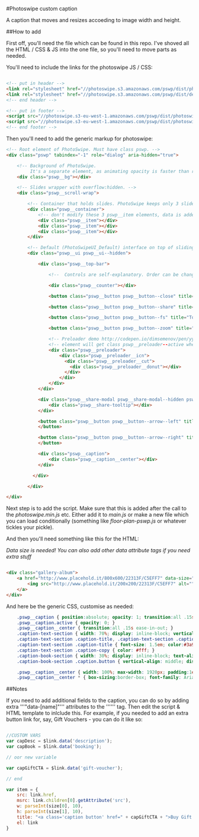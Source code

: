 

#Photoswipe custom caption

A caption that moves and resizes accoeding to image width and height.


##How to add

First off, you'll need the file which can be found in this repo. I've shoved all the HTML / CSS & JS into the one file, so you'll need to move parts as needed.

You'll need to include the links for the photoswipe JS / CSS:

```html

<!-- put in header -->
<link rel="stylesheet" href="//photoswipe.s3.amazonaws.com/pswp/dist/photoswipe.css">
<link rel="stylesheet" href="//photoswipe.s3.amazonaws.com/pswp/dist/default-skin/default-skin.css">
<!-- end header -->

<!-- put in footer -->
<script src="//photoswipe.s3-eu-west-1.amazonaws.com/pswp/dist/photoswipe.min.js"></script>
<script src="//photoswipe.s3-eu-west-1.amazonaws.com/pswp/dist/photoswipe-ui-default.min.js"></script>
<!-- end footer -->

```

Then you'll need to add the generic markup for photoswipe:

```html
<!-- Root element of PhotoSwipe. Must have class pswp. -->
<div class="pswp" tabindex="-1" role="dialog" aria-hidden="true">

    <!-- Background of PhotoSwipe. 
         It's a separate element, as animating opacity is faster than rgba(). -->
    <div class="pswp__bg"></div>

    <!-- Slides wrapper with overflow:hidden. -->
    <div class="pswp__scroll-wrap">

        <!-- Container that holds slides. PhotoSwipe keeps only 3 slides in DOM to save memory. -->
        <div class="pswp__container">
            <!-- don't modify these 3 pswp__item elements, data is added later on -->
            <div class="pswp__item"></div>
            <div class="pswp__item"></div>
            <div class="pswp__item"></div>
        </div>

        <!-- Default (PhotoSwipeUI_Default) interface on top of sliding area. Can be changed. -->
        <div class="pswp__ui pswp__ui--hidden">

            <div class="pswp__top-bar">

                <!--  Controls are self-explanatory. Order can be changed. -->

                <div class="pswp__counter"></div>

                <button class="pswp__button pswp__button--close" title="Close (Esc)"></button>

                <button class="pswp__button pswp__button--share" title="Share"></button>

                <button class="pswp__button pswp__button--fs" title="Toggle fullscreen"></button>

                <button class="pswp__button pswp__button--zoom" title="Zoom in/out"></button>

                <!-- Preloader demo http://codepen.io/dimsemenov/pen/yyBWoR -->
                <!-- element will get class pswp__preloader--active when preloader is running -->
                <div class="pswp__preloader">
                    <div class="pswp__preloader__icn">
                      <div class="pswp__preloader__cut">
                        <div class="pswp__preloader__donut"></div>
                      </div>
                    </div>
                </div>
            </div>

            <div class="pswp__share-modal pswp__share-modal--hidden pswp__single-tap">
                <div class="pswp__share-tooltip"></div> 
            </div>

            <button class="pswp__button pswp__button--arrow--left" title="Previous (arrow left)">
            </button>

            <button class="pswp__button pswp__button--arrow--right" title="Next (arrow right)">
            </button>

            <div class="pswp__caption">
                <div class="pswp__caption__center"></div>
            </div>

          </div>

        </div>

</div>
```

Next step is to add the script. Make sure that this is added after the call to the *photoswipe.min.js* etc. Either add it to *main.js* or make a new file which you can load conditionally (something like *floor-plan-pswp.js* or whatever tickles your pickle).

And then you'll need something like this for the HTML:

*Data size is needed! You can also add other data attribute tags if you need extra stuff*

```html

<div class="gallery-album">
    <a href="http://www.placehold.it/800x600/22313F/C5EFF7" data-size="800x600" data-title="Test image 1" data-description="Lorem ipsum dolor sit amet, consectetur adipisicing elit. Tenetur, expedita." data-booking="https://secure3.hilton.com">
        <img src="http://www.placehold.it/200x200/22313F/C5EFF7" alt="" />
    </a>
</div>

```


And here be the generic CSS, customise as needed:

```css
    .pswp__caption { position:absolute; opacity: 1; transition:all .15s ease-in-out; }
    .pswp__caption.active { opacity: 0; }
    .pswp__caption__center { transition:all .15s ease-in-out; }
    .caption-text-section { width: 70%; display: inline-block; vertical-align: middle; transition:all .2s ease-in-out; }
    .caption-text-section .caption-title, .caption-text-section .caption-copy { display: inline-block; width: 100%; }
    .caption-text-section .caption-title { font-size: 1.5em; color:#3a9fd2; }
    .caption-text-section .caption-copy { color: #fff; }
    .caption-book-section { width: 30%; display: inline-block; text-align: center; vertical-align: middle; transition:all .2s ease-in-out; }
    .caption-book-section .caption.button { vertical-align: middle; display:inline-block; text-decoration:none; text-transform: uppercase; font-size: 1.2em; padding: .7em .85em; background-color:#3a9fd2; color:#fff; }

    .pswp__caption__center { width: 100%; max-width: 1920px; padding:1em; }
    .pswp__caption__center * { box-sizing:border-box; font-family: Arial, sans-serif; }
```


##Notes

If you need to add additional fields to the caption, you can do so by adding extra '''"data-[name]"''' attributes to the '''<a>''' tag. Then edit the script & HTML template to inlclude this. For example, if you needed to add an extra button link for, say, Gift Vouchers - you can do it like so:

```javascript

//CUSTOM VARS
var capDesc = $link.data('description');
var capBook = $link.data('booking');

// oor new variable

var capGiftCTA = $link.data('gift-voucher');

// end

var item = {
    src: link.href,
    msrc: link.children[0].getAttribute('src'),
    w: parseInt(size[0], 10),
    h: parseInt(size[1], 10),
    title: "<a class='caption button' href=" + capGiftCTA + ">Buy Gift Voucher</a>",
    el: link
}

```